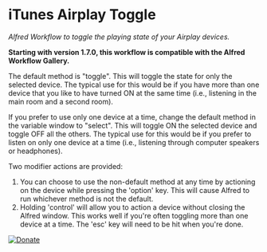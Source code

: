 # iTunes Airplay Toggle

*Alfred Workflow to toggle the playing state of your Airplay devices.*

**Starting with version 1.7.0, this workflow is compatible with the Alfred Workflow Gallery.**

The default method is "toggle". This will toggle the state for only the selected device. The typical use for this would be if you have more than one device that you like to have turned ON at the same time (i.e., listening in the main room and a second room).

If you prefer to use only one device at a time, change the default method in the variable window to "select". This will toggle ON the selected device and toggle OFF all the others. The typical use for this would be if you prefer to listen on only one device at a time (i.e., listening through computer speakers or headphones).

Two modifier actions are provided:
1. You can choose to use the non-default method at any time by actioning on the device while pressing the 'option' key. This will cause Alfred to run whichever method is not the default.
2. Holding 'control' will allow you to action a device without closing the Alfred window. This works well if you're often toggling more than one device at a time. The 'esc' key will need to be hit when you're done.

[![Donate](https://img.shields.io/badge/Donate-PayPal-green.svg)](https://www.paypal.com/donate/?hosted_button_id=N67Q99HLLYR9N)
